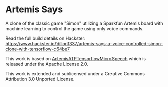 Artemis Says
==============

A clone of the classic game "Simon" utilizing a Sparkfun Artemis board with machine learning to control the game using only voice commands.

Read the full build details on Hackster: https://www.hackster.io/dillon1337/artemis-says-a-voice-controlled-simon-clone-with-tensorflow-c64be7

This work is based on [ArtemisATPTensorflowMicroSpeech](https://github.com/javagoza/ArtemisATPTensorflowMicroSpeech) which is released under the Apache License 2.0.

This work is extended and sublicensed under a Creative Commons Attribution 3.0 Unported License.

